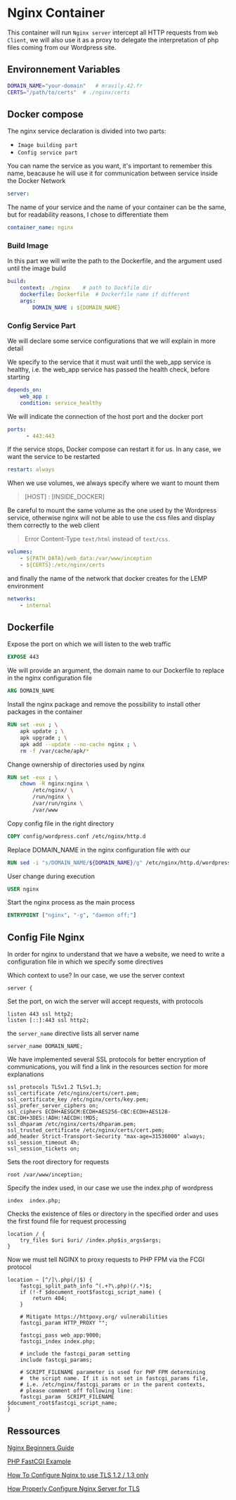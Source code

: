 # Nginx Container
This container will run `Nginx server` intercept all HTTP requests from `Web Client`, we will also use it as a proxy to delegate the interpretation of php files coming from our Wordpress site.

## Environnement Variables

```bash
DOMAIN_NAME="your-domain" 	# mravily.42.fr
CERTS="/path/to/certs" 	# ./nginx/certs
```
## Docker compose
The nginx service declaration is divided into two parts:
- `Image building part`  
- `Config service part`

You can name the service as you want, it's important to remember this name, beacause he will use it for communication between service inside the Docker Network

```yaml
server:
```

The name of your service and the name of your container can be the same, but for readability reasons, I chose to differentiate them

```yaml
container_name: nginx
```

### Build Image

In this part we will write the path to the Dockerfile, and the argument used until the image build

```yaml
build:
	context: ./nginx	# path to Dockfile dir
	dockerfile: Dockerfile	# Dockerfile name if different
	args:
		DOMAIN_NAME : ${DOMAIN_NAME}
```

### Config Service Part

We will declare some service configurations that we will explain in more detail

We specify to the service that it must wait until the web_app service is healthy, i.e. the web_app service has passed the health check, before starting

```yaml
depends_on:
	web_app :
	condition: service_healthy
```

We will indicate the connection of the host port and the docker port

```yaml
ports:
      - 443:443
```

If the service stops, Docker compose can restart it for us. In any case, we want the service to be restarted

```yaml
restart: always
````

When we use volumes, we always specify where we want to mount them 
> [HOST] : [INSIDE_DOCKER]

Be careful to mount the same volume as the one used by the Wordpress service, otherwise nginx will not be able to use the css files and display them correctly to the web client
> Error Content-Type `text/html` instead of `text/css`.

```yaml
volumes:
	- ${PATH_DATA}/web_data:/var/www/inception
	- ${CERTS}:/etc/nginx/certs
```

and finally the name of the network that docker creates for the LEMP environment

```yaml
networks:
	- internal
````


## Dockerfile

Expose the port on which we will listen to the web traffic

```Dockerfile
EXPOSE 443
```

We will provide an argument, the domain name to our Dockerfile to replace in the nginx configuration file

```Dockerfile
ARG DOMAIN_NAME
```

Install the nginx package and remove the possibility to install other packages in the container

```Dockerfile
RUN set -eux ; \
	apk update ; \
	apk upgrade ; \
	apk add --update --no-cache nginx ; \
	rm -f /var/cache/apk/* 
```

Change ownership of directories used by nginx

```Dockerfile 
RUN set -eux ; \
	chown -R nginx:nginx \
		/etc/nginx/ \
		/run/nginx \
		/var/run/nginx \
		/var/www
```
Copy config file in the right directory

```Dockerfile
COPY config/wordpress.conf /etc/nginx/http.d
```

Replace DOMAIN_NAME in the nginx configuration file with our 

```Dockerfile
RUN sed -i "s/DOMAIN_NAME/${DOMAIN_NAME}/g" /etc/nginx/http.d/wordpress.conf
```

User change during execution 

```Dockerfile
USER nginx
````

Start the nginx process as the main process

```Dockerfile
ENTRYPOINT ["nginx", "-g", "daemon off;"]
```


## Config File Nginx

In order for nginx to understand that we have a website, we need to write a configuration file in which we specify some directives

Which context to use? In our case, we use the server context

```
server {
```

Set the port, on wich the server will accept requests, with protocols

```
listen 443 ssl http2;
listen [::]:443 ssl http2;
````

the `server_name` directive lists all server name

```
server_name DOMAIN_NAME;
```

We have implemented several SSL protocols for better encryption of communications, you will find a link in the resources section for more explanations

```
ssl_protocols TLSv1.2 TLSv1.3;
ssl_certificate /etc/nginx/certs/cert.pem;
ssl_certificate_key /etc/nginx/certs/key.pem;
ssl_prefer_server_ciphers on;
ssl_ciphers ECDH+AESGCM:ECDH+AES256-CBC:ECDH+AES128-CBC:DH+3DES:!ADH:!AECDH:!MD5;
ssl_dhparam /etc/nginx/certs/dhparam.pem;
ssl_trusted_certificate /etc/nginx/certs/cert.pem;
add_header Strict-Transport-Security "max-age=31536000" always;
ssl_session_timeout 4h;
ssl_session_tickets on;
```

Sets the root directory for requests

```
root /var/www/inception;
```

Specify the index used, in our case we use the index.php of wordpress

```
index  index.php;
````

Checks the existence of files or directory in the specified order and uses the first found file for request processing

```
location / {
	try_files $uri $uri/ /index.php$is_args$args;
}
```

Now we must tell NGINX to proxy requests to PHP FPM via the FCGI protocol

```
location ~ [^/]\.php(/|$) {
	fastcgi_split_path_info ^(.+?\.php)(/.*)$;
	if (!-f $document_root$fastcgi_script_name) {
		return 404;
	}

	# Mitigate https://httpoxy.org/ vulnerabilities
	fastcgi_param HTTP_PROXY "";

	fastcgi_pass web_app:9000;
	fastcgi_index index.php;

	# include the fastcgi_param setting
	include fastcgi_params;

	# SCRIPT_FILENAME parameter is used for PHP FPM determining
	#  the script name. If it is not set in fastcgi_params file,
	# i.e. /etc/nginx/fastcgi_params or in the parent contexts,
	# please comment off following line:
	fastcgi_param  SCRIPT_FILENAME   $document_root$fastcgi_script_name;
}
```

## Ressources

[Nginx Beginners Guide](https://nginx.org/en/docs/beginners_guide.html)

[PHP FastCGI Example](https://www.nginx.com/resources/wiki/start/topics/examples/phpfcgi/)

[How To Configure Nginx to use TLS 1.2 / 1.3 only](github.com/advisories/GHSA-hrpp-h998-j3pp)

[How Properly Configure Nginx Server for TLS](https://hackernoon.com/how-properly-configure-nginx-server-for-tls-sg1d3udt)


